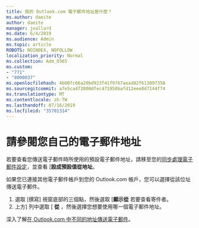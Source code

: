 ```yaml
---
title: 我的 Outlook.com 電子郵件地址是什麼？
ms.author: daeite
author: daeite
manager: joallard
ms.date: 6/4/2019
ms.audience: Admin
ms.topic: article
ROBOTS: NOINDEX, NOFOLLOW
localization_priority: Normal
ms.collection: Adm_O365
ms.custom:
- "771"
- "8000037"
ms.openlocfilehash: 4b007c66a20bd923f41f9767aead82f613097358
ms.sourcegitcommit: a7e5ca472000dfec471950bafd12eee8d7144f74
ms.translationtype: MT
ms.contentlocale: zh-TW
ms.lasthandoff: 07/16/2019
ms.locfileid: "35701314"
---
```

# <a name="see-your-own-email-address"></a>請參閱您自己的電子郵件地址

若要查看您傳送電子郵件時所使用的預設電子郵件地址，請移至您的[同步處理電子郵件設定](https://outlook.live.com/mail/options/mail/accounts)，並查看 [**設成預設值從地址**。

如果您已連接其他電子郵件帳戶到您的 Outlook.com 帳戶，您可以選擇從該位址傳送電子郵件。

1. 選取 [撰寫] 視窗底部的三個點，然後選取 [**顯示從** 若要查看寄件者。
2. 上方] 列中選取 [ **從** ，然後選擇您想要使用哪一個電子郵件地址。

深入了解[在 Outlook.com 中不同的地址傳送電子郵件](https://support.office.com/article/ccba89cb-141c-4a36-8c56-6d16a8556d2e?wt.mc_id=Office_Outlook_com_Alchemy)。